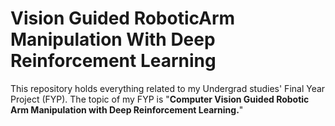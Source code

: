 # Vision Guided RoboticArm Manipulation With Deep Reinforcement Learning
This repository holds everything related to my Undergrad studies' Final Year Project (FYP). The topic of my FYP is "**Computer Vision Guided Robotic Arm Manipulation with Deep Reinforcement Learning.**"

